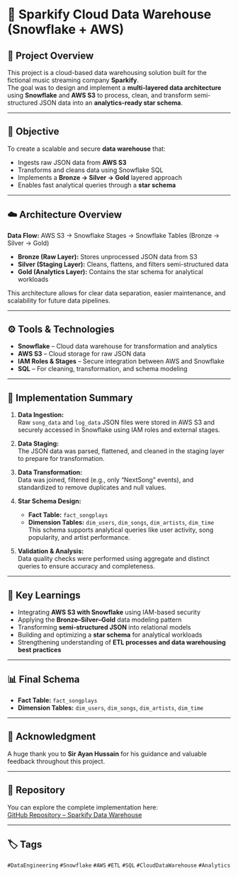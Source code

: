 # 🚀 Sparkify Cloud Data Warehouse (Snowflake + AWS)

## 📖 Project Overview
This project is a cloud-based data warehousing solution built for the fictional music streaming company **Sparkify**.  
The goal was to design and implement a **multi-layered data architecture** using **Snowflake** and **AWS S3** to process, clean, and transform semi-structured JSON data into an **analytics-ready star schema**.

---

## 🎯 Objective
To create a scalable and secure **data warehouse** that:
- Ingests raw JSON data from **AWS S3**
- Transforms and cleans data using Snowflake SQL
- Implements a **Bronze → Silver → Gold** layered approach
- Enables fast analytical queries through a **star schema**

---

## ☁️ Architecture Overview
**Data Flow:** AWS S3 → Snowflake Stages → Snowflake Tables (Bronze → Silver → Gold)

- **Bronze (Raw Layer):** Stores unprocessed JSON data from S3  
- **Silver (Staging Layer):** Cleans, flattens, and filters semi-structured data  
- **Gold (Analytics Layer):** Contains the star schema for analytical workloads  

This architecture allows for clear data separation, easier maintenance, and scalability for future data pipelines.

---

## ⚙️ Tools & Technologies
- **Snowflake** – Cloud data warehouse for transformation and analytics  
- **AWS S3** – Cloud storage for raw JSON data  
- **IAM Roles & Stages** – Secure integration between AWS and Snowflake  
- **SQL** – For cleaning, transformation, and schema modeling  

---

## 🧩 Implementation Summary
1. **Data Ingestion:**  
   Raw `song_data` and `log_data` JSON files were stored in AWS S3 and securely accessed in Snowflake using IAM roles and external stages.

2. **Data Staging:**  
   The JSON data was parsed, flattened, and cleaned in the staging layer to prepare for transformation.

3. **Data Transformation:**  
   Data was joined, filtered (e.g., only “NextSong” events), and standardized to remove duplicates and null values.

4. **Star Schema Design:**  
   - **Fact Table:** `fact_songplays`  
   - **Dimension Tables:** `dim_users`, `dim_songs`, `dim_artists`, `dim_time`  
   This schema supports analytical queries like user activity, song popularity, and artist performance.

5. **Validation & Analysis:**  
   Data quality checks were performed using aggregate and distinct queries to ensure accuracy and completeness.

---

## 🧠 Key Learnings
- Integrating **AWS S3 with Snowflake** using IAM-based security  
- Applying the **Bronze–Silver–Gold** data modeling pattern  
- Transforming **semi-structured JSON** into relational models  
- Building and optimizing a **star schema** for analytical workloads  
- Strengthening understanding of **ETL processes and data warehousing best practices**

---

## 📊 Final Schema
- **Fact Table:** `fact_songplays`  
- **Dimension Tables:** `dim_users`, `dim_songs`, `dim_artists`, `dim_time`

---

## 🙏 Acknowledgment
A huge thank you to **Sir Ayan Hussain** for his guidance and valuable feedback throughout this project.

---

## 🔗 Repository
You can explore the complete implementation here:  
[GitHub Repository – Sparkify Data Warehouse](https://github.com/mohdasjal1/sparkify-data-warehouse)

---

## 🏷️ Tags
`#DataEngineering` `#Snowflake` `#AWS` `#ETL` `#SQL` `#CloudDataWarehouse` `#Analytics`

